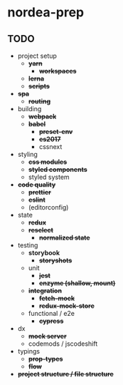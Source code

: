 # nordea-prep

## TODO

*   project setup
    *   ~~**yarn**~~
        *   ~~**workspaces**~~
    *   ~~**lerna**~~
    *   ~~**scripts**~~
*   ~~**spa**~~
    *   ~~**routing**~~
*   building
    *   ~~**webpack**~~
    *   ~~**babel**~~
        *   ~~**preset-env**~~
        *   ~~**es2017**~~
        *   cssnext
*   styling
    *   ~~**css modules**~~
    *   ~~**styled components**~~
    *   styled system
*   ~~**code quality**~~
    *   ~~**prettier**~~
    *   ~~**eslint**~~
    *   (editorconfig)
*   state
    *   ~~**redux**~~
    *   ~~**reselect**~~
        *   ~~**normalized state**~~
*   testing
    *   **storybook**
        *   ~~**storyshots**~~
    *   unit
        *   ~~**jest**~~
        *   ~~**enzyme (shallow, mount)**~~
    *   ~~**integration**~~
        *   ~~**fetch-mock**~~
        *   ~~**redux-mock-store**~~
    *   functional / e2e
        *   ~~**cypress**~~
*   dx
    *   ~~**mock server**~~
    *   codemods / jscodeshift
*   typings
    *   ~~**prop-types**~~
    *   ~~**flow**~~
*   ~~**project structure / file structure**~~
